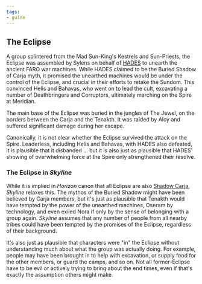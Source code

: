 ```yaml
---
tags:
- guide
---
```


## The Eclipse

A group splintered from the Mad Sun-King's Kestrels and Sun-Priests, the Eclipse was assembled by Sylens on behalf of [HADES](210-hades.md) to unearth the ancient FARO war machines.
While HADES claimed to be the Buried Shadow of Carja myth, it promised the unearthed machines would be under the control of the Eclipse, and crucial in their efforts to retake the Sundom.
This convinced Helis and Bahavas, who went on to lead the cult, excavating a number of Deathbringers and Corruptors, ultimately marching on the Spire at Meridian.

The main base of the Eclipse was buried in the jungles of The Jewel, on the borders between the Carja and the Tenakth.
It was raided by Aloy and suffered significant damage during her escape.

Canonically, it is not clear whether the Eclipse survived the attack on the Spire.
Leaderless, including Helis and Bahavas, with HADES also defeated, it is plausible that it disbanded ... but it is also just as plausible that HADES' showing of overwhelming force at the Spire only strengthened their resolve.

### The Eclipse in _Skyline_

While it is implied in _Horizon_ canon that all Eclipse are also [Shadow Carja](320-shadow-carja.md), _Skyline_ relaxes this.
The mythos of the Buried Shadow might have been believed by Carja members, but it's just as plausible that Tenakth would have tempted by the power of the unearthed machines, Oseram by technology, and even exiled Nora if only by the sense of belonging with a group again.
_Skyline_ assumes that any number of people from all nearby tribes could have been tempted by the promises of the Eclipse, regardless of their background.

It's also just as plausible that characters were "in" the Eclipse without understanding much about what the group was actually doing.
For example, people may have been brought in to help with excavation, or supply food for the other members, or guard the camps, and so on.
Not all former-Eclipse have to be evil or actively trying to bring about the end times, even if that's exactly the assumption others might make.
